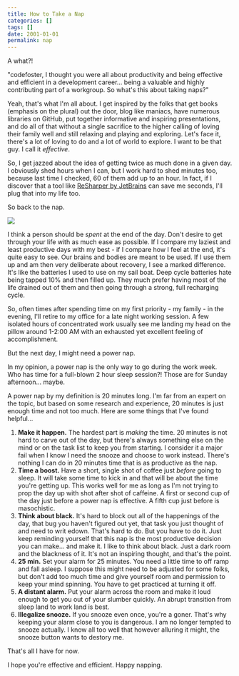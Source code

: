 ```yaml
---
title: How to Take a Nap
categories: []
tags: []
date: 2001-01-01
permalink: nap
---
```


A what?!

"codefoster, I thought you were all about productivity and being effective and efficient in a development career... being a valuable and highly contributing part of a workgroup. So what's this about taking naps?"
<!-- xmore -->

Yeah, that's what I'm all about. I get inspired by the folks that get books (emphasis on the plural) out the door, blog like maniacs, have numerous libraries on GitHub, put together informative and inspiring presentations, and do all of that without a single sacrifice to the higher calling of loving their family well and still relaxing and playing and exploring. Let's face it, there's a lot of loving to do and a lot of world to explore. I want to be that guy. I call it _effective_.

So, I get jazzed about the idea of getting twice as much done in a given day. I obviously shed hours when I can, but I work hard to shed minutes too, because last time I checked, 60 of them add up to an hour. In fact, if I discover that a tool like [ReSharper by JetBrains](http://jetbrains.com/resharper) can save me seconds, I'll plug that into my life too.

So back to the nap.

![](/files/nap_01.jpg)

I think a person should be _spent_ at the end of the day. Don't desire to get through your life with as much ease as possible. If I compare my laziest and least productive days with my best - if I compare how I feel at the end, it's quite easy to see. Our brains and bodies are meant to be used. If I use them up and am then very deliberate about recovery, I see a marked difference. It's like the batteries I used to use on my sail boat. Deep cycle batteries hate being tapped 10% and then filled up. They much prefer having most of the life drained out of them and then going through a strong, full recharging cycle.

So, often times after spending time on my first priority - my family - in the evening, I'll retire to my office for a late night working session. A few isolated hours of concentrated work usually see me landing my head on the pillow around 1-2:00 AM with an exhausted yet excellent feeling of accomplishment.

But the next day, I might need a power nap.

In my opinion, a power nap is the only way to go during the work week. Who has time for a full-blown 2 hour sleep session?! Those are for Sunday afternoon... maybe.

A power nap by my definition is 20 minutes long. I'm far from an expert on the topic, but based on some research and experience, 20 minutes is just enough time and not too much. Here are some things that I've found helpful...

1.  **Make it happen.** The hardest part is _making_ the time. 20 minutes is not hard to carve out of the day, but there's always something else on the mind or on the task list to keep you from starting. I consider it a major fail when I know I need the snooze and choose to work instead. There's nothing I can do in 20 minutes time that is as productive as the nap.
2.  **Time a boost.** Have a short, single shot of coffee just _before_ going to sleep. It will take some time to kick in and that will be about the time you're getting up. This works well for me as long as I'm not trying to prop the day up with shot after shot of caffeine. A first or second cup of the day just before a power nap is effective. A fifth cup just before is masochistic. 
3.  **Think about black.** It's hard to block out all of the happenings of the day, that bug you haven't figured out yet, that task you just thought of and need to writ edown. That's hard to do. But you have to do it. Just keep reminding yourself that this nap is the most productive decision you can make... and make it. I like to think about black. Just a dark room and the blackness of it. It's not an inspiring thought, and that's the point.
4.  **25 min.** Set your alarm for 25 minutes. You need a little time to off ramp and fall asleep. I suppose this might need to be adjusted for some folks, but don't add too much time and give yourself room and permission to keep your mind spinning. You have to get practiced at turning it off.
5.  **A distant alarm.** Put your alarm across the room and make it loud enough to get you out of your slumber quickly. An abrupt transition from sleep land to work land is best.
6.  **Illegalize snooze.** If you snooze even once, you're a goner. That's why keeping your alarm close to you is dangerous. I am no longer tempted to snooze actually. I know all too well that however alluring it might, the snooze button wants to destory me.

That's all I have for now.

I hope you're effective and efficient. Happy napping.